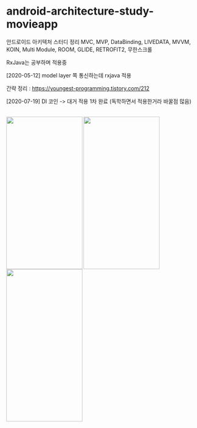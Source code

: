 # android-architecture-study-movieapp
안드로이드 아키텍처 스터디 정리
MVC, MVP, DataBinding, LIVEDATA, MVVM, KOIN, Multi Module, ROOM, GLIDE, RETROFIT2, 무한스크롤

RxJava는 공부하며 적용중
<p>
[2020-05-12]
model layer 쪽 통신하는데 rxjava 적용 

간략 정리 : https://youngest-programming.tistory.com/212

<p>
[2020-07-19]
DI 코인 -> 대거 적용 1차 완료 (독학하면서 적용한거라 바꿀점 많음) 

<p>
<br>
<img src="https://user-images.githubusercontent.com/37071007/82137613-b5068680-9854-11ea-8008-e46d62c489bc.png" align="left" height="400" width="200" >
<img src="https://user-images.githubusercontent.com/37071007/82137614-b8017700-9854-11ea-9d08-a8e2edd4b719.png" align="left" height="400" width="200" >
<img src="https://user-images.githubusercontent.com/37071007/82137616-bb94fe00-9854-11ea-9b0c-66473a6f3851.png" align="left" height="400" width="200" >
